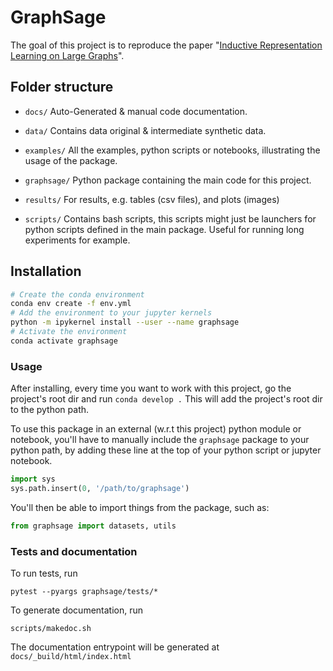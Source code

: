 # GraphSage

The goal of this project is to reproduce the
paper "[Inductive Representation Learning on Large Graphs](https://arxiv.org/abs/1706.02216)".

## Folder structure

* `docs/`
  Auto-Generated & manual code documentation.

* `data/`
  Contains data original & intermediate synthetic data.

* `examples/`
  All the examples, python scripts or notebooks, illustrating the usage of the package.

* `graphsage/`
  Python package containing the main code for this project.

* `results/`
  For results, e.g. tables (csv files), and plots (images)

* `scripts/`
  Contains bash scripts, this scripts might just be launchers for python scripts defined in the main package. Useful for
  running long experiments for example.

## Installation

```bash
# Create the conda environment
conda env create -f env.yml
# Add the environment to your jupyter kernels 
python -m ipykernel install --user --name graphsage 
# Activate the environment
conda activate graphsage
```

### Usage

After installing, every time you want to work with this project, go the project's root dir and run `conda develop .`
This will add the project's root dir to the python path.

To use this package in an external (w.r.t this project) python module or notebook, you'll have to manually include the
`graphsage` package to your python path, by adding these line at the top of your python script or jupyter notebook.

```python
import sys
sys.path.insert(0, '/path/to/graphsage')
```

You'll then be able to import things from the package, such as:

```python
from graphsage import datasets, utils
```

### Tests and documentation

To run tests, run

```
pytest --pyargs graphsage/tests/*
```

To generate documentation, run

```
scripts/makedoc.sh
```

The documentation entrypoint will be generated at `docs/_build/html/index.html`